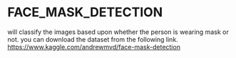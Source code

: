 # FACE_MASK_DETECTION
will classify the images based upon whether the person is wearing mask or not.
you can download the dataset from the following link.
https://www.kaggle.com/andrewmvd/face-mask-detection
